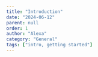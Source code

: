 ```yaml
---
title: "Introduction"
date: "2024-06-12"
parent: null
order: 1
author: "Alexa"
category: "General"
tags: ["intro, getting started"]
---
```

